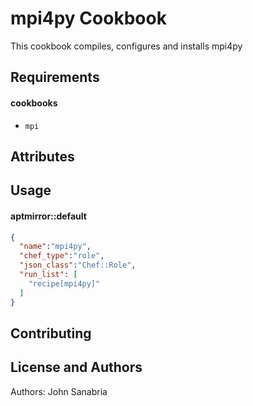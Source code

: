 mpi4py Cookbook
==================
This cookbook compiles, configures and installs mpi4py

Requirements
------------
#### cookbooks
- `mpi`


Attributes
----------

Usage
-----
#### aptmirror::default


```json
{
  "name":"mpi4py",
  "chef_type":"role",
  "json_class":"Chef::Role",
  "run_list": [
    "recipe[mpi4py]"
  ]
}
```

Contributing
------------

License and Authors
-------------------
Authors: John Sanabria
